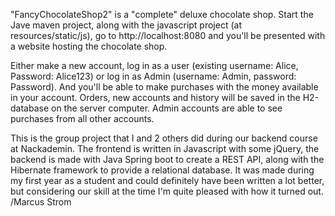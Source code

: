 "FancyChocolateShop2" is a "complete" deluxe chocolate shop. Start the Jave maven project, along with the javascript project (at resources/static/js), go to http://localhost:8080 and you'll be presented with a website hosting the chocolate shop.

Either make a new account, log in as a user (existing username: Alice, Password: Alice123) or log in as Admin (username: Admin, password: Password).
And you'll be able to make purchases with the money available in your account. Orders, new accounts and history will be saved in the H2-database on the server computer.
Admin accounts are able to see purchases from all other accounts.

This is the group project that I and 2 others did during our backend course at Nackademin.
The frontend is written in Javascript with some jQuery, the backend is made with Java Spring boot to create a REST API, along with the Hibernate framework to provide a relational database.
It was made during my first year as a student and could definitely have been written a lot better,
but considering our skill at the time I'm quite pleased with how it turned out.
/Marcus Strom
